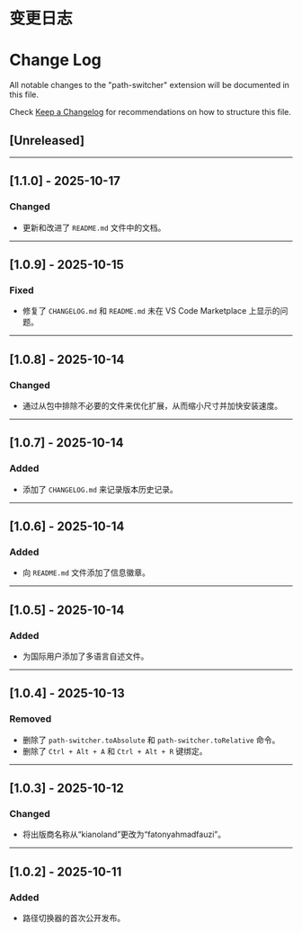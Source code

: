 # 变更日志

# Change Log

All notable changes to the "path-switcher" extension will be documented in this file.

Check [Keep a Changelog](http://keepachangelog.com/) for recommendations on how to structure this file.

## [Unreleased]

---

## [1.1.0] - 2025-10-17

### Changed

- 更新和改进了 `README.md` 文件中的文档。

---

## [1.0.9] - 2025-10-15

### Fixed

- 修复了 `CHANGELOG.md` 和 `README.md` 未在 VS Code Marketplace 上显示的问题。

---

## [1.0.8] - 2025-10-14

### Changed

- 通过从包中排除不必要的文件来优化扩展，从而缩小尺寸并加快安装速度。

---

## [1.0.7] - 2025-10-14

### Added

- 添加了 `CHANGELOG.md` 来记录版本历史记录。

---

## [1.0.6] - 2025-10-14

### Added

- 向 `README.md` 文件添加了信息徽章。

---

## [1.0.5] - 2025-10-14

### Added

- 为国际用户添加了多语言自述文件。

---

## [1.0.4] - 2025-10-13

### Removed

- 删除了 `path-switcher.toAbsolute` 和 `path-switcher.toRelative` 命令。
- 删除了 `Ctrl + Alt + A` 和 `Ctrl + Alt + R` 键绑定。

---

## [1.0.3] - 2025-10-12

### Changed

- 将出版商名称从“kianoland”更改为“fatonyahmadfauzi”。

---

## [1.0.2] - 2025-10-11

### Added

- 路径切换器的首次公开发布。
